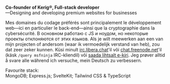 <b>Co-founder of Kerig&#174;, Full-stack developer</b><br />
—Designing and developing premium websites for businesses

Mes domaines du codage préférés sont principalement le développement web&#8212;ici en particulier le back-end&#8212;ainsi que la cryptographie dans la cybersécurité. В основном работаю с JS и ноудом, но некоторые проекты отклоняются от этих языков. Als je wilt meewerken aan een van mijn projecten of andersom (waar ik vermoedelijk verstand van heb), zou dat zeer zeker kunnen. Küsi minult [irc.libera.chat](https://libera.chat)'il või [chat.freenode.net](https://freenode.net)'il (käsk `/query msfninja` IRC-kliendil) või [saada lihtsalt e-kiri](mailto:msfninja@proton.me). Jeg prøver alltid å svare alle während ich versuche, mein Deutsch zu verbessern.

Favourite stack:<br />
MongoDB; Express.js; SvelteKit; Tailwind CSS & TypeScript
